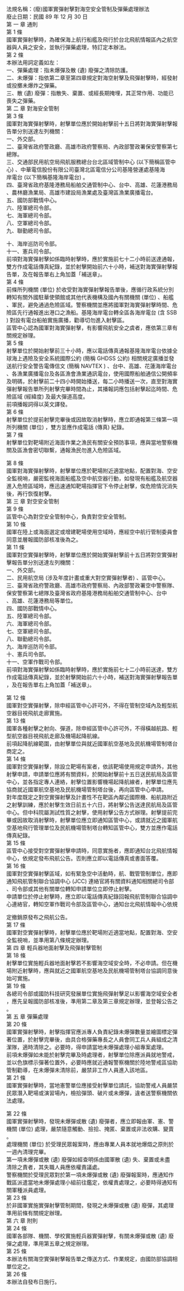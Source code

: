 法規名稱：(廢)國軍實彈射擊對海空安全管制及彈藥處理辦法  
廢止日期：民國 89 年 12 月 30 日  
第 一 章 通則  
第 1 條  
國軍實彈射擊時，為確保海上航行船艦及飛行於台北飛航情報區內之航空  
器與人員之安全，並執行彈藥處理，特訂定本辦法。  
第 2 條  
本辦法用詞定義如左：  
一、彈藥處理：指未爆彈及散 (遺) 廢彈之清除防護。  
二、未爆彈：指依第二章至第四章規定對海空射擊及飛彈射擊時，經發射  
或投擲未爆炸之彈藥。  
三、散 (遺) 廢彈：指散失、棄置、或經長期掩埋，其正常作用、功能已  
喪失之彈藥。  
第 二 章 對海安全管制  
第 3 條  
國軍對海實彈射擊時，射擊單位應於開始射擊前十五日將對海實彈射擊報  
告單分別送達左列機關：  
一、外交部。  
二、臺灣省政府警政廳、高雄市政府警察局、內政部警政署保安警察第七  
總隊。  
三、交通部民用航空局飛航服務總台台北區域管制中心 (以下簡稱區管中  
心) 、中華電信股份有限公司臺灣北區電信分公司基隆營運處基隆海  
岸電台 (以下簡稱基隆海岸電台) 。  
四、臺灣省政府基隆港務局船舶交通管制中心、台中、高雄、花蓮港務局  
、農林廳漁業局、高雄市建設局漁業處及臺灣區漁業廣播電台。  
五、國防部戰情中心。  
六、陸軍總司令部。  
七、海軍總司令部。  
八、空軍總司令部。  
九、聯勤總司令部。  


十、海岸巡防司令部。  
十一、憲兵司令部。  
前項對海實彈射擊如係臨時射擊時，應於實施前七十二小時前送達通報，  
雙方作成電話傳真紀錄，並於射擊開始前六十小時，補送對海實彈射擊報  
告單，及在報告單右上角加蓋「補送章」。  
第 4 條  
前條所列機關 (單位) 於收受對海實彈射擊報告單後，應循行政系統分別  
轉知有關外國駐華使領館或其他代表機構及國內有關機關 (單位) 、船艦  
、軍民，避免通過危險區域。警察機關並應將國軍對海實彈射擊時間、危  
險區先行通報進出港口之漁船。基隆海岸電台轉全區各海岸電台 (含 SSB  
) 對設有電台船舶實施廣播，勸導切勿進入射擊區。  
區管中心認為國軍對海實彈射擊，有影響飛航安全之虞者，應依第三章有  
關規定辦理。  
第 5 條  
射擊單位於開始射擊前三十小時，應以電話傳真通報基隆海岸電台依據全  
球海上遇險及安全系統國際公約 (簡稱 GHDSS 公約) 相關規定廣播並發  
送航行安全警告電傳信文 (簡稱 NAVTEX ) 、台中、高雄、花蓮海岸電台  
、各漁業廣播電台及各區漁會漁業通訊電台，使用國際船舶通信公開頻率  
及明碼，於射擊前二十四小時開始播送，每二小時播送一次，直至對海實  
彈射擊報告單所列射擊完畢時間為止，其播報詞應包括射擊起迄時間、危  
險區域 (經緯度) 及最大彈道高度。  
前項播報詞得以英文譯發。  
第 6 條  
射擊單位於提前射擊完畢後或因故取消射擊時，應立即通報第三條第一項  
所列機關 (單位) ，雙方並應作成電話 (傳真) 紀錄。  
第 7 條  
射擊單位對靶場附近海面作業之漁民有關安全預防事項，應與當地警察機  
關及區漁會密切聯繫，通報漁民勿進入危險區域。  


第 8 條  
國軍對海實彈射擊時，射擊單位應於靶場附近適當地點，配置對海、空安  
全監視哨，嚴密監視海面船艦及空中航空器行動，如發現有船艦及航空器  
進入危險區域時，應迅速通知靶場指揮官下令停止射擊，俟危險情況消失  
後，再行恢復射擊。  
第 三 章 對空安全管制  
第 9 條  
區管中心為對空安全管制中心，負責對空安全管制。  
第 10 條  
國軍在陸上或海面選定或增建靶場使用空域時，應經空中航行管制委員會  
同意並層報國防部核准後為之。  
第 11 條  
國軍對空實彈射擊時，射擊單位應於開始實彈射擊前十五日將對空實彈射  
擊報告單分別送達左列機關：  
一、外交部。  
二、民用航空局 (涉及年度計畫或重大對空實彈射擊者) 、區管中心。  
三、臺灣省政府警政廳、高雄市政府警察局、內政部警政署空中警察隊、  
保安警察第七總隊及臺灣省政府基隆港務局船舶交通管制中心、台中  
、高雄、花蓮港務局等單位。  
四、國防部戰情中心。  
五、陸軍總司令部。  
六、海軍總司令部。  
七、空軍總司令部。  
八、聯勤總司令部。  
九、海岸巡防司令部。  
十、憲兵司令部。  
十一、空軍作戰司令部。  
前項對海實彈射擊如係臨時射擊時，應於實施前七十二小時前送達，雙方  
作成電話傳真紀錄，並於射擊開始前六十小時，補送對海實彈射擊報告單  
，及在報告單右上角加蓋「補送章」。  


第 12 條  
國軍對空實彈射擊，除申經區管中心許可外，不得在管制空域內及輕型航  
空器目視飛航走廊實施。  
第 13 條  
國軍各種射擊之射向、彈道，除申經區管中心許可外，不得橫越航路、輕  
型航空器目視飛航走廊及機場起降航線。  
前項起降航線範圍，由射擊單位與就近國軍航空基地及民航機場管制塔台  
商定之。  
第 14 條  
國軍對空實彈射擊，除設立靶場有案者，依該靶場使用規定申請外，其他  
射擊申請，申請單位應將有關資料，於開始射擊前十五日送民航局及區管  
中心，並各指定專人連絡，射擊位置影響機場起降航線者，射擊單位應先  
協商就近國軍航空基地及民航機場管制塔台後，再向區管中心申請。  
對年度既定之對空實彈射擊及計畫性不在靶區內鄰近國際機、船航路附近  
之射擊訓練，應於射擊生效日前五十六日，將射擊公告送達民航局及區管  
中心。但中科院屬測試性質之射擊，使用射擊公告方式辦理。射擊提前完  
畢或因故取消射擊時，射擊單位應立即通知區管中心，或請就近之國軍航  
空基地飛行管理單位及民航機場管制塔台轉知區管中心，雙方並應作電話  
傳真紀錄。  
第 15 條  
區管中心接受對空實彈射擊申請時，同意實施者，應即通知台北飛航情報  
中心，依規定發布飛航公告。否則應立即以電話傳真或書面答覆。  
第 16 條  
國軍對空實彈射擊區域，如有緊急空中活動時，航、戰管管制單位，應即  
通知飛航管制聯合協調中心 (JCC) 連絡官將有關資料通知相關總司令部  
、司令部或其他有關單位轉知申請單位立即停止射擊。  
申請單位於停止射擊時，應立即以電話傳真紀錄回報飛航管制聯合協調中  
心連絡官，轉知空軍作戰司令部及區管中心，通知台北飛航情報中心依規  


定撤銷原發布之飛航公告。  
第 17 條  
國軍對空實彈射擊時，射擊單位應於靶場附近適當地點，配置對海、空安  
全監視哨，並準用第八條規定辦理。  
第 四 章 輕兵器地面射擊及飛彈射擊管制  
第 18 條  
射擊單位實施輕兵器地面射擊若不影響海空域安全時，不必申請。但在機  
場附近射擊時，應與就近之國軍航空基地及民航機場管制塔台協調同意後  
始可實施。  
第 19 條  
各總司令部或國防科技研究發展單位實施飛彈射擊足以影響海空域安全者  
，應先呈報國防部核准後，準用第二章及第三章規定辦理，並登報公告之  
。  
第 五 章 彈藥處理  
第 20 條  
國軍實彈射擊時，射擊指揮官應派專人負責紀錄未爆彈數量並繪圖標定彈  
著位置，於射擊完畢後，由具合格彈藥專長之人員會同工兵人員組成之清  
潔隊，適時清除之。必要時，得申請當地未爆彈處理小組專案處理。  
前項未爆彈如未能於射擊完畢及時處理者，射擊單位除應派員就地警戒，  
並以色旗標示彈著位置外，必要時應就近通報警察機關於陸地警戒區協助  
管制勸導，在未爆彈未清除前，嚴禁非工作人員進入該地區。  
第 21 條  
國軍實彈射擊時，當地憲警單位應接受射擊單位請託，協助警戒人員嚴禁  
民眾潛入靶場或演習場內，檢拾彈頭、破片或未爆彈，違者送警察機關依  
法處理。  


第 22 條  
國軍實彈射擊時，發現未爆彈或散 (遺) 廢彈者，應立即報由軍、憲、警  
機關 (單位) 處理，嚴禁隨意觸動、撿拾、掩匿、棄置或非法收購、變賣  
。  
處理機關 (單位) 於受理民眾報案時，應由專業人員本就地爆燬之原則於  
一週內清理完畢。  
第一項未爆彈或散 (遺) 廢彈如經查明係由國軍散 (遺) 失、棄置或未盡  
清除之責者，其失職人員應依權責議處。  
警察機關於受理民眾對於第一項未爆彈或散 (遺) 廢彈報案時，應通知作  
戰區派遣當地未爆彈處理小組前往鑑定，依權責處理之，必要時得通知有  
關軍種派員處理。  
第 23 條  
於非國軍實施實彈射擊管制期間，發現之未爆彈或散 (遺) 廢彈，其處理  
準用前條有關規定辦理。  
第 六 章 附則  
第 24 條  
國軍各部隊、機關、學校實施輕兵器實彈射擊，有關未爆彈或散 (遺) 廢  
彈之處理，準用第五章之規定辦理。  
第 25 條  
本辦法有關海空實彈射擊報告單之傳送方式、作業規定，由國防部協調相  
單位定之。  
第 26 條  
本辦法自發布日施行。  


